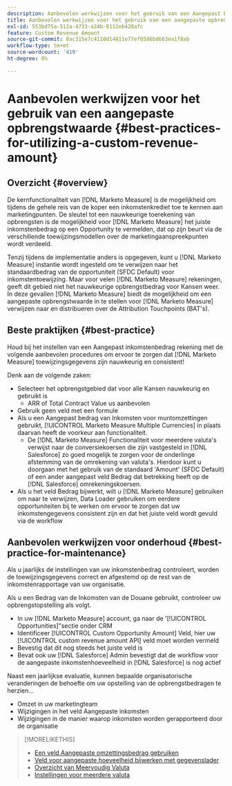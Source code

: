 ```yaml
---
description: Aanbevolen werkwijzen voor het gebruik van een Aangepast bedrag aan inkomsten - [!DNL Marketo Measure] - Productdocumentatie
title: Aanbevolen werkwijzen voor het gebruik van een aangepaste opbrengstwaarde
exl-id: 553bd75a-512a-4733-a24b-8112eb420afc
feature: Custom Revenue Amount
source-git-commit: 8ac315e7c4110d14811e77ef0586bd663ea1f8ab
workflow-type: tm+mt
source-wordcount: '419'
ht-degree: 0%

---
```


# Aanbevolen werkwijzen voor het gebruik van een aangepaste opbrengstwaarde {#best-practices-for-utilizing-a-custom-revenue-amount}

## Overzicht {#overview}

De kernfunctionaliteit van [!DNL Marketo Measure] is de mogelijkheid om tijdens de gehele reis van de koper een inkomstenkrediet toe te kennen aan marketingpunten. De sleutel tot een nauwkeurige toerekening van opbrengsten is de mogelijkheid voor [!DNL Marketo Measure] het juiste inkomstenbedrag op een Opportunity te vermelden, dat op zijn beurt via de verschillende toewijzingsmodellen over de marketingaanspreekpunten wordt verdeeld.

Tenzij tijdens de implementatie anders is opgegeven, kunt u [!DNL Marketo Measure] instantie wordt ingesteld om te verwijzen naar het standaardbedrag van de opportuniteit (SFDC Default) voor inkomstentoewijzing. Maar voor velen [!DNL Marketo Measure] rekeningen, geeft dit gebied niet het nauwkeurige opbrengstbedrag voor Kansen weer. In deze gevallen [!DNL Marketo Measure] biedt de mogelijkheid om een aangepaste opbrengstwaarde in te stellen voor [!DNL Marketo Measure] verwijzen naar en distribueren over de Attribution Touchpoints (BAT&#39;s).

## Beste praktijken {#best-practice}

Houd bij het instellen van een Aangepast inkomstenbedrag rekening met de volgende aanbevolen procedures om ervoor te zorgen dat [!DNL Marketo Measure] toewijzingsgegevens zijn nauwkeurig en consistent!

Denk aan de volgende zaken:

* Selecteer het opbrengstgebied dat voor alle Kansen nauwkeurig en gebruikt is
   * ARR of Total Contract Value us aanbevolen
* Gebruik geen veld met een formule
* Als u een Aangepast bedrag van Inkomsten voor muntomzettingen gebruikt, [!UICONTROL Marketo Measure Multiple Currencies] in plaats daarvan heeft de voorkeur aan functionaliteit.
   * De [!DNL Marketo Measure] Functionaliteit voor meerdere valuta&#39;s verwijst naar de conversiekoersen die zijn vastgesteld in [!DNL Salesforce] zo goed mogelijk te zorgen voor de onderlinge afstemming van de omrekening van valuta&#39;s. Hierdoor kunt u doorgaan met het gebruik van de standaard &#39;Amount&#39; (SFDC Default) of een ander aangepast veld Bedrag dat betrekking heeft op de [!DNL Salesforce] omrekeningskoersen.
* Als u het veld Bedrag bijwerkt, wilt u [!DNL Marketo Measure] gebruiken om naar te verwijzen, Data Loader gebruiken om eerdere opportuniteiten bij te werken om ervoor te zorgen dat uw inkomstengegevens consistent zijn en dat het juiste veld wordt gevuld via de workflow

## Aanbevolen werkwijzen voor onderhoud {#best-practice-for-maintenance}

Als u jaarlijks de instellingen van uw inkomstenbedrag controleert, worden de toewijzingsgegevens correct en afgestemd op de rest van de inkomstenrapportage van uw organisatie.

Als u een Bedrag van de Inkomsten van de Douane gebruikt, controleer uw opbrengstopstelling als volgt.

* In uw [!DNL Marketo Measure] account, ga naar de &#39;[!UICONTROL Opportunities]&quot;sectie onder CRM
* Identificeer [!UICONTROL Custom Opportunity Amount] Veld, hier uw [!UICONTROL custom revenue amount API] veld moet worden vermeld
* Bevestig dat dit nog steeds het juiste veld is
* Bevat ook uw [!DNL Salesforce] Admin bevestigt dat de workflow voor de aangepaste inkomstenhoeveelheid in [!DNL Salesforce] is nog actief

Naast een jaarlijkse evaluatie, kunnen bepaalde organisatorische veranderingen de behoefte om uw opstelling van de opbrengstbedragen te herzien...

* Omzet in uw marketingteam
* Wijzigingen in het veld Aangepaste inkomsten
* Wijzigingen in de manier waarop inkomsten worden gerapporteerd door de organisatie

>[!MORELIKETHIS]
>
>* [Een veld Aangepaste omzettingsbedrag gebruiken](/help/advanced-marketo-measure-features/custom-revenue-amount/using-a-custom-revenue-amount-field.md)
>* [Veld voor aangepaste hoeveelheid bijwerken met gegevenslader](/help/advanced-marketo-measure-features/custom-revenue-amount/using-data-loader-to-update-marketo-measure-custom-amount-field.md)
>* [Overzicht van Meervoudig Valuta](/help/advanced-marketo-measure-features/multi-currency/overview.md)
>* [Instellingen voor meerdere valuta](/help/advanced-marketo-measure-features/multi-currency/settings.md)
